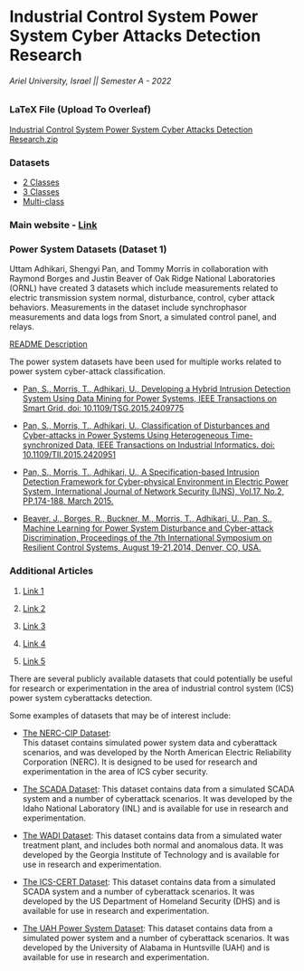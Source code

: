 # Industrial Control System Power System Cyber Attacks Detection Research

###### Ariel University, Israel || Semester A - 2022


### LaTeX File (Upload To Overleaf)

[Industrial Control System Power System Cyber Attacks Detection Research.zip](https://github.com/VictoKu1/IndustrialControlSystemCyberAttackDetectingCourse/blob/master/Industrial%20Control%20System%20Power%20System%20Cyber%20Attacks%20Detection%20Research.zip)


### Datasets

* [2 Classes](https://github.com/VictoKu1/IndustrialControlSystemCyberAttackDetectingCourse/blob/master/Class/binaryAllNaturalPlusNormalVsAttacks.7z)
* [3 Classes](https://github.com/VictoKu1/IndustrialControlSystemCyberAttackDetectingCourse/blob/master/Class/triple.7z)
* [Multi-class](https://github.com/VictoKu1/IndustrialControlSystemCyberAttackDetectingCourse/blob/master/Class/multiclass.7z)


### Main website - [Link](https://sites.google.com/a/uah.edu/tommy-morris-uah/ics-data-sets)


### Power System Datasets (Dataset 1)

Uttam Adhikari, Shengyi Pan, and Tommy Morris in collaboration with Raymond Borges and Justin Beaver of Oak Ridge National Laboratories (ORNL) have created 3 datasets which include measurements related to electric transmission system normal, disturbance, control, cyber attack behaviors. Measurements in the dataset include synchrophasor measurements and data logs from Snort, a simulated control panel, and relays.

[README Description](http://www.google.com/url?q=http%3A%2F%2Fwww.ece.uah.edu%2F~thm0009%2Ficsdatasets%2FPowerSystem_Dataset_README.pdf&sa=D&sntz=1&usg=AOvVaw3t-soxdA-27GPUSRG1JP_Q)

The power system datasets have been used for multiple works related to power system cyber-attack classification.

* [Pan, S., Morris, T., Adhikari, U., Developing a Hybrid Intrusion Detection System Using Data Mining for Power Systems, IEEE Transactions on Smart Grid. doi: 10.1109/TSG.2015.2409775](http://www.google.com/url?q=http%3A%2F%2Fieeexplore.ieee.org%2Fstamp%2Fstamp.jsp%3Ftp%3D%26arnumber%3D7063234%26isnumber%3D5446437&sa=D&sntz=1&usg=AOvVaw06Q-fkYHriTfgJYieCBnJc)

* [Pan, S., Morris, T., Adhikari, U., Classification of Disturbances and Cyber-attacks in Power Systems Using Heterogeneous Time-synchronized Data, IEEE Transactions on Industrial Informatics. doi: 10.1109/TII.2015.2420951](http://www.google.com/url?q=http%3A%2F%2Fieeexplore.ieee.org%2Fstamp%2Fstamp.jsp%3Ftp%3D%26arnumber%3D7081776%26isnumber%3D4389054&sa=D&sntz=1&usg=AOvVaw21tCmn-MAAmkUzCRpflyv_)

* [Pan, S., Morris, T., Adhikari, U., A Specification-based Intrusion Detection Framework for Cyber-physical Environment in Electric Power System, International Journal of Network Security (IJNS), Vol.17, No.2, PP.174-188, March 2015.](http://www.google.com/url?q=http%3A%2F%2Fijns.jalaxy.com.tw%2Fcontents%2Fijns-v17-n2%2Fijns-2015-v17-n2-p174-188.pdf&sa=D&sntz=1&usg=AOvVaw3qkk5GcOIxcgHQesgQjr5w)

* [Beaver, J., Borges, R., Buckner, M., Morris, T., Adhikari, U., Pan, S., Machine Learning for Power System Disturbance and Cyber-attack Discrimination, Proceedings of the 7th International Symposium on Resilient Control Systems, August 19-21,2014, Denver, CO, USA.](https://www.google.com/url?q=https%3A%2F%2Fdoi.org%2F10.1109%2FISRCS.2014.6900095&sa=D&sntz=1&usg=AOvVaw3fR5r_1bSnchlVhDlEXHXE)


### Additional Articles

1. [Link 1](https://link.springer.com/content/pdf/10.1007/978-3-662-45355-1_5.pdf)

2. [Link 2](https://www.researchgate.net/profile/Ichiro-Koshijima/publication/318127445_Cyber-Attack_Detection_for_Industrial_Control_System_Monitoring_with_Support_Vector_Machine_Based_on_Communication_Profile/links/59f477b50f7e9b553ebbdeb6/Cyber-Attack-Detection-for-Industrial-Control-System-Monitoring-with-Support-Vector-Machine-Based-on-Communication-Profile.pdf)

3. [Link 3](https://arxiv.org/pdf/1907.01216)

4. [Link 4](https://dora.dmu.ac.uk/bitstream/handle/2086/13839/ewic_icscsr2016_paper12.pdf?sequence=1)

5. [Link 5](https://ieeexplore.ieee.org/iel7/6287639/8948470/09086038.pdf)


There are several publicly available datasets that could potentially be useful for research or experimentation in the area of industrial control system (ICS) power system cyberattacks detection. 

Some examples of datasets that may be of interest include:

* [The NERC-CIP Dataset](https://www.nerc.com/pa/Stand/Pages/CIP-Simulated-Data-Sets.aspx): </br> This dataset contains simulated power system data and cyberattack scenarios, and was developed by the North American Electric Reliability Corporation (NERC). It is designed to be used for research and experimentation in the area of ICS cyber security.

* [The SCADA Dataset](https://www.inl.gov/technicalpublications/Documents/5114928.pdf): This dataset contains data from a simulated SCADA system and a number of cyberattack scenarios. It was developed by the Idaho National Laboratory (INL) and is available for use in research and experimentation.

* [The WADI Dataset](https://www.gtisc.gatech.edu/node/1671): This dataset contains data from a simulated water treatment plant, and includes both normal and anomalous data. It was developed by the Georgia Institute of Technology and is available for use in research and experimentation.

* [The ICS-CERT Dataset](https://ics-cert.us-cert.gov/ICS-CERT-ICS-ALERT-16-203-01): This dataset contains data from a simulated SCADA system and a number of cyberattack scenarios. It was developed by the US Department of Homeland Security (DHS) and is available for use in research and experimentation.

* [The UAH Power System Dataset](http://www.ece.uah.edu/~thm0009/icsdatasets/): This dataset contains data from a simulated power system and a number of cyberattack scenarios. It was developed by the University of Alabama in Huntsville (UAH) and is available for use in research and experimentation.
